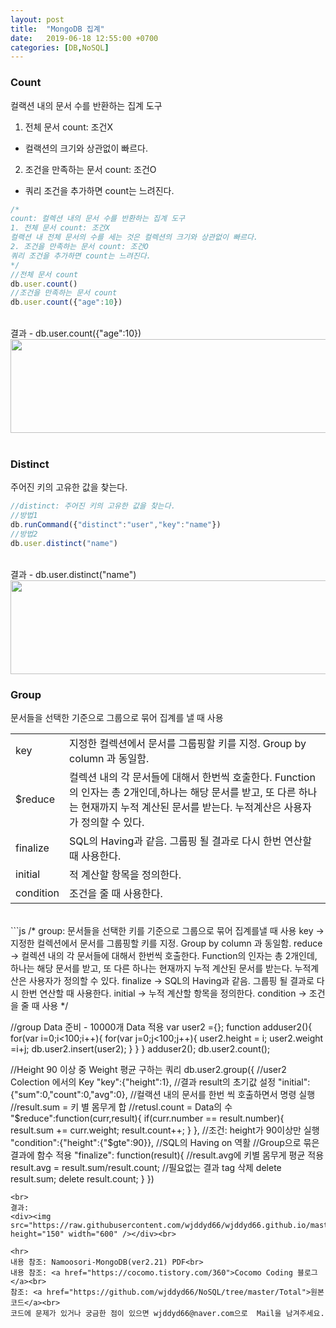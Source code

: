 ```yaml
---
layout: post
title:  "MongoDB 집계"
date:   2019-06-18 12:55:00 +0700
categories: [DB,NoSQL]
---
```


###  Count
컬랙션 내의 문서 수를 반환하는 집계 도구
1. 전체 문서 count: 조건X
 - 컬랙션의 크기와 상관없이 빠르다.
2. 조건을 만족하는 문서 count: 조건O
 - 쿼리 조건을 추가하면 count는 느려진다.


```js
/*
count: 컬렉션 내의 문서 수를 반환하는 집계 도구
1. 전체 문서 count: 조건X
컬랙션 내 전체 문서의 수를 세는 것은 컬렉션의 크기와 상관없이 빠르다.
2. 조건을 만족하는 문서 count: 조건O
쿼리 조건을 추가하면 count는 느려진다.
*/
//전체 문서 count
db.user.count()
//조건을 만족하는 문서 count
db.user.count({"age":10})
```
<br>
결과 - db.user.count({"age":10})
<div><img src="https://raw.githubusercontent.com/wjddyd66/wjddyd66.github.io/master/static/img/NoSQL/Count.PNG" height="150" width="600" /></div>
<br>

###  Distinct
주어진 키의 고유한 값을 찾는다.  
```js
//distinct: 주어진 키의 고유한 값을 찾는다.
//방법1
db.runCommand({"distinct":"user","key":"name"})
//방법2
db.user.distinct("name")
```
<br>
결과 - db.user.distinct("name")
<div><img src="https://raw.githubusercontent.com/wjddyd66/wjddyd66.github.io/master/static/img/NoSQL/Distinct1.PNG" height="150" width="600" /></div>

###  Group
문서들을 선택한 기준으로 그룹으로 묶어 집계를 낼 때 사용  
<link rel = "stylesheet" href ="/static/css/bootstrap.min.css">
<table class="table">
	<tbody>
	<tr>
		<td>key</td><td>지정한 컬렉션에서 문서를 그룹핑할 키를 지정. Group by column 과 동일함.</td>
	</tr>
	<tr>
		<td>$reduce</td><td>컬렉션 내의 각 문서들에 대해서 한번씩 호출한다. Function의 인자는 총 2개인데,하나는 해당 문서를 받고, 또 다른 하나는 현재까지 누적 계산된 문서를 받는다. 누적계산은 사용자가 정의할 수 있다.</td>
	</tr>
		<tr>
		<td>finalize</td><td>SQL의 Having과 같음. 그룹핑 될 결과로 다시 한번 연산할 때 사용한다.</td>
	</tr>
		<tr>
		<td>initial</td><td>적 계산할 항목을 정의한다.</td>
	</tr>
		<tr>
		<td>condition</td><td>조건을 줄 때 사용한다.</td>
	</tr>
	</tbody>
</table>
<br>
```js
/*
group: 문서들을 선택한 키를 기준으로 그룹으로 묶어 집계를낼 때 사용
key → 지정한 컬렉션에서 문서를 그룹핑할 키를 지정. Group by column 과 동일함.
reduce → 컬렉션 내의 각 문서들에 대해서 한번씩 호출한다. Function의 인자는 총 2개인데,
하나는 해당 문서를 받고, 또 다른 하나는 현재까지 누적 계산된 문서를 받는다. 누적계산은 사용자가 정의할 수 있다.
finalize → SQL의 Having과 같음. 그룹핑 될 결과로 다시 한번 연산할 때 사용한다.
initial → 누적 계산할 항목을 정의한다.
condition → 조건을 줄 때 사용
*/

//group Data 준비 - 10000개 Data 적용
var user2 ={};
function adduser2(){
    for(var i=0;i<100;i++){
    	for(var j=0;j<100;j++){
    	user2.height = i;
    	user2.weight =i+j;
    	db.user2.insert(user2);
    	}
    }
}
adduser2();
db.user2.count();

//Height 90 이상 중 Weight 평균 구하는 쿼리
db.user2.group({
//user2 Colection 에서의 Key
"key":{"height":1},
//결과 result의 초기값 설정
"initial":{"sum":0,"count":0,"avg":0},
//컬랙션 내의 문서를 한번 씩 호출하면서 명령 실행
//result.sum = 키 별 몸무게 합
//retusl.count = Data의 수
"$reduce":function(curr,result){
		if(curr.number == result.number){
			result.sum += curr.weight;
			result.count++;
		}
	},
	//조건: height가 90이상만 실행
	"condition":{"height":{"$gte":90}},
	//SQL의 Having on 역활
	//Group으로 묶은 결과에 함수 적용
	"finalize": function(result){
		//result.avg에 키별 몸무게 평균 적용
		result.avg = result.sum/result.count;
		//필요없는 결과 tag 삭제
		delete result.sum;
		delete result.count;
	}
})
```
<br>
결과:
<div><img src="https://raw.githubusercontent.com/wjddyd66/wjddyd66.github.io/master/static/img/NoSQL/Group.PNG" height="150" width="600" /></div><br>

<hr>
내용 참조: Namoosori-MongoDB(ver2.21) PDF<br>
내용 참조: <a href="https://cocomo.tistory.com/360">Cocomo Coding 블로그</a><br>
참조: <a href="https://github.com/wjddyd66/NoSQL/tree/master/Total">원본코드</a><br>
코드에 문제가 있거나 궁금한 점이 있으면 wjddyd66@naver.com으로  Mail을 남겨주세요.